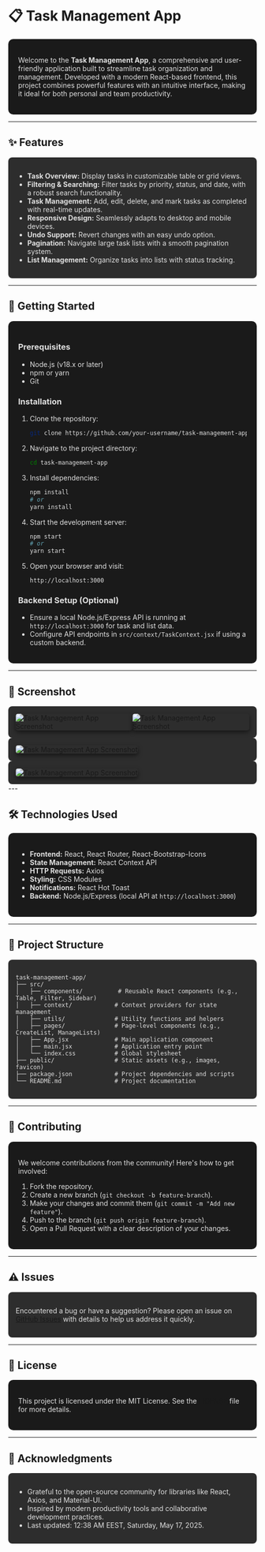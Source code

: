 # 📋 Task Management App

<div style="background-color: #1a1a1a; color: #e0e0e0; padding: 20px; border-radius: 10px;">

Welcome to the **Task Management App**, a comprehensive and user-friendly application built to streamline task organization and management. Developed with a modern React-based frontend, this project combines powerful features with an intuitive interface, making it ideal for both personal and team productivity.

</div>

---

## ✨ Features

<div style="background-color: #2d2d2d; color: #e0e0e0; padding: 15px; border-radius: 8px;">

- **Task Overview:** Display tasks in customizable table or grid views.
- **Filtering & Searching:** Filter tasks by priority, status, and date, with a robust search functionality.
- **Task Management:** Add, edit, delete, and mark tasks as completed with real-time updates.
- **Responsive Design:** Seamlessly adapts to desktop and mobile devices.
- **Undo Support:** Revert changes with an easy undo option.
- **Pagination:** Navigate large task lists with a smooth pagination system.
- **List Management:** Organize tasks into lists with status tracking.

</div>

---

## 🚀 Getting Started

<div style="background-color: #1a1a1a; color: #e0e0e0; padding: 20px; border-radius: 10px;">

### Prerequisites

- Node.js (v18.x or later)
- npm or yarn
- Git

### Installation

1. Clone the repository:
   ```bash
   git clone https://github.com/your-username/task-management-app.git
   ```

2. Navigate to the project directory:
   ```bash
   cd task-management-app
   ```

3. Install dependencies:
   ```bash
   npm install
   # or
   yarn install
   ```

4. Start the development server:
   ```bash
   npm start
   # or
   yarn start
   ```

5. Open your browser and visit:
   ```
   http://localhost:3000
   ```

### Backend Setup (Optional)

- Ensure a local Node.js/Express API is running at `http://localhost:3000` for task and list data.
- Configure API endpoints in `src/context/TaskContext.jsx` if using a custom backend.

</div>

---

## 📸 Screenshot

<div style="background-color: #2d2d2d; display:flex; padding: 15px; border-radius: 8px;">
   <img src="public/screenshot-1.png" alt="Task Management App Screenshot" style="max-width: 100%; border-radius: 5px; box-shadow: 0 4px 8px rgba(0, 0, 0, 0.5);"/>
   <img src="public/screenshot-2.png" alt="Task Management App Screenshot" style="max-width: 100%; border-radius: 5px; box-shadow: 0 4px 8px rgba(0, 0, 0, 0.5);"/>
</div>
<div style="background-color: #2d2d2d; padding: 15px; border-radius: 8px;">
  <img src="public/screenshot-3.png" alt="Task Management App Screenshot" style="max-width: 100%; border-radius: 5px; box-shadow: 0 4px 8px rgba(0, 0, 0, 0.5);"/>
</div>
<div style="background-color: #2d2d2d; padding: 15px; border-radius: 8px;">
  <img src="public/screenshot-4.png" alt="Task Management App Screenshot" style="max-width: 100%; border-radius: 5px; box-shadow: 0 4px 8px rgba(0, 0, 0, 0.5);"/>
</div>
---

## 🛠️ Technologies Used

<div style="background-color: #1a1a1a; color: #e0e0e0; padding: 20px; border-radius: 10px;">

- **Frontend:** React, React Router, React-Bootstrap-Icons
- **State Management:** React Context API
- **HTTP Requests:** Axios
- **Styling:** CSS Modules
- **Notifications:** React Hot Toast
- **Backend:** Node.js/Express (local API at `http://localhost:3000`)

</div>

---

## 📂 Project Structure

<div style="background-color: #2d2d2d; color: #e0e0e0; padding: 15px; border-radius: 8px;">

```
task-management-app/
├── src/
│   ├── components/          # Reusable React components (e.g., Table, Filter, Sidebar)
│   ├── context/            # Context providers for state management
│   ├── utils/              # Utility functions and helpers
│   ├── pages/              # Page-level components (e.g., CreateList, ManageLists)
│   ├── App.jsx             # Main application component
│   ├── main.jsx            # Application entry point
│   └── index.css           # Global stylesheet
├── public/                 # Static assets (e.g., images, favicon)
├── package.json            # Project dependencies and scripts
└── README.md               # Project documentation
```

</div>

---

## 🤝 Contributing

<div style="background-color: #1a1a1a; color: #e0e0e0; padding: 20px; border-radius: 10px;">

We welcome contributions from the community! Here's how to get involved:

1. Fork the repository.
2. Create a new branch (`git checkout -b feature-branch`).
3. Make your changes and commit them (`git commit -m "Add new feature"`).
4. Push to the branch (`git push origin feature-branch`).
5. Open a Pull Request with a clear description of your changes.

</div>

---

## ⚠️ Issues

<div style="background-color: #2d2d2d; color: #e0e0e0; padding: 15px; border-radius: 8px;">

Encountered a bug or have a suggestion? Please open an issue on [GitHub Issues](https://github.com//zeyadwaled25/task-management-app/issues) with details to help us address it quickly.

</div>

---

## 📜 License

<div style="background-color: #1a1a1a; color: #e0e0e0; padding: 20px; border-radius: 10px;">

This project is licensed under the MIT License. See the [LICENSE](LICENSE) file for more details.

</div>

---

## 🌟 Acknowledgments

<div style="background-color: #2d2d2d; color: #e0e0e0; padding: 15px; border-radius: 8px;">

- Grateful to the open-source community for libraries like React, Axios, and Material-UI.
- Inspired by modern productivity tools and collaborative development practices.
- Last updated: 12:38 AM EEST, Saturday, May 17, 2025.

</div>
